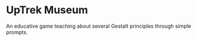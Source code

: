 # UpTrek Museum
 An educative game teaching about several Gestalt principles through simple prompts.

